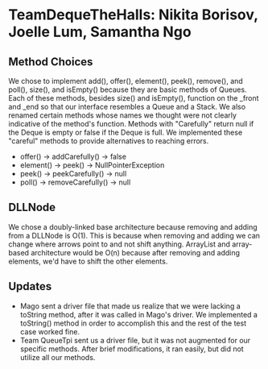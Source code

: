 # TeamDequeTheHalls: Nikita Borisov, Joelle Lum, Samantha Ngo
## Method Choices
We chose to implement add(), offer(), element(), peek(), remove(), and poll(), size(), and isEmpty() because they are basic methods of Queues.
Each of these methods, besides size() and isEmpty(), function on the _front and _end so that our interface resembles a Queue and a Stack.
We also renamed certain methods whose names we thought were not clearly indicative of the method's function. Methods with "Carefully" return null if the Deque is empty or false if the Deque is full. We implemented these "careful" methods to provide alternatives to reaching errors.
* offer() -> addCarefully() -> false
* element() -> peek() -> NullPointerException
* peek()  -> peekCarefully() -> null
* poll() -> removeCarefully() -> null
## DLLNode
We chose a doubly-linked base architecture because removing and adding from a DLLNode is O(1). This is because when removing and adding we can change where arrows point to and not shift anything. ArrayList and array-based architecture would be O(n) because after removing and adding elements, we'd have to shift the other elements. 
## Updates
- Mago sent a driver file that made us realize that we were lacking a toString method, after it was called in Mago's driver. We implemented a toString() method in order to accomplish this and the rest of the test case worked fine.
- Team QueueTpi sent us a driver file, but it was not augmented for our specific methods. After brief modifications, it ran easily, but did not utilize all our methods.
